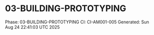 # 03-BUILDING-PROTOTYPING
Phase: 03-BUILDING-PROTOTYPING
CI: CI-AM001-005
Generated: Sun Aug 24 22:41:03 UTC 2025
